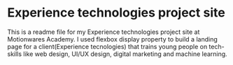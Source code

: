 # Experience technologies project site

This is a readme file for my Experience technologies project site at Motionwares Academy. I used flexbox display property to build a landing page for a client(Experience tecnologies) that trains young people on tech-skills like web design, UI/UX design, digital marketing and machine learning.